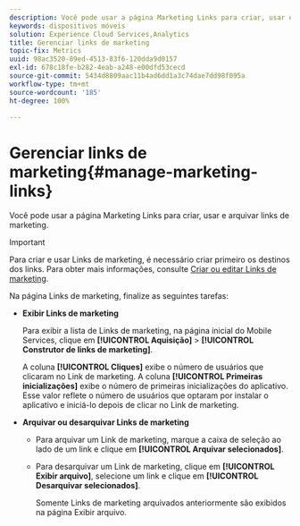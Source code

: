 ```yaml
---
description: Você pode usar a página Marketing Links para criar, usar e arquivar links de marketing.
keywords: dispositivos móveis
solution: Experience Cloud Services,Analytics
title: Gerenciar links de marketing
topic-fix: Metrics
uuid: 98ac3520-89ed-4513-83f6-120dda9d0157
exl-id: 678c18fe-b282-4eab-a248-e00dfd53cecd
source-git-commit: 5434d8809aac11b4ad6dd1a3c74dae7dd98f095a
workflow-type: tm+mt
source-wordcount: '185'
ht-degree: 100%

---
```


# Gerenciar links de marketing{#manage-marketing-links}

Você pode usar a página Marketing Links para criar, usar e arquivar links de marketing.

>[!IMPORTANT]
>
>Para criar e usar Links de marketing, é necessário criar primeiro os destinos dos links. Para obter mais informações, consulte [Criar ou editar Links de marketing](/help/using/acquisition-main/c-marketing-links-builder/t-create-edit-adobe-links/t-create-edit-adobe-links.md).

Na página Links de marketing, finalize as seguintes tarefas:

* **Exibir Links de marketing**

   Para exibir a lista de Links de marketing, na página inicial do Mobile Services, clique em **[!UICONTROL Aquisição]** > **[!UICONTROL Construtor de links de marketing]**.

   A coluna **[!UICONTROL Cliques]** exibe o número de usuários que clicaram no Link de marketing. A coluna **[!UICONTROL Primeiras inicializações]** exibe o número de primeiras inicializações do aplicativo. Esse valor reflete o número de usuários que optaram por instalar o aplicativo e iniciá-lo depois de clicar no Link de marketing.

* **Arquivar ou desarquivar Links de marketing**

   * Para arquivar um Link de marketing, marque a caixa de seleção ao lado de um link e clique em **[!UICONTROL Arquivar selecionados]**.
   * Para desarquivar um Link de marketing, clique em **[!UICONTROL Exibir arquivo]**, selecione um link e clique em **[!UICONTROL Desarquivar selecionados]**.

      Somente Links de marketing arquivados anteriormente são exibidos na página Exibir arquivo.
